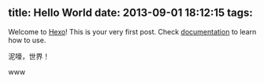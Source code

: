 title: Hello World
date: 2013-09-01 18:12:15
tags:
---

Welcome to [Hexo](http://zespia.tw/hexo)! This is your very first post. Check [documentation](http://zespia.tw/hexo/docs) to learn how to use.

泥嚎，世界！


www
